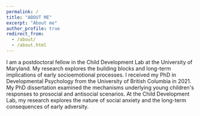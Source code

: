 ```yaml
---
permalink: /
title: "ABOUT ME"
excerpt: "About me"
author_profile: true
redirect_from: 
  - /about/
  - /about.html
---
```

I am a postdoctoral fellow in the Child Development Lab at the University of Maryland. My research explores the building blocks and long-term implications of early socioemotional processes. I received my PhD in Developmental Psychology from the University of British Columbia in 2021. My PhD dissertation examined the mechanisms underlying young children's responses to prosocial and antisocial scenarios. At the Child Development Lab, my research explores the nature of social anxiety and the long-term consequences of early adversity.
